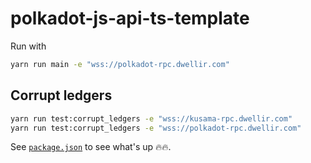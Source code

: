 # polkadot-js-api-ts-template

Run with 
```bash
yarn run main -e "wss://polkadot-rpc.dwellir.com"
```

## Corrupt ledgers
```bash
yarn run test:corrupt_ledgers -e "wss://kusama-rpc.dwellir.com"
yarn run test:corrupt_ledgers -e "wss://polkadot-rpc.dwellir.com"
```

See [`package.json`](./package.json) to see what's up 🔥🔥.


